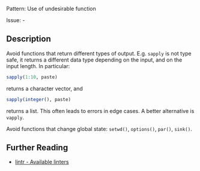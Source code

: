 Pattern: Use of undesirable function

Issue: -

## Description

Avoid functions that return different types of output.  E.g. `sapply` is not type safe, it returns a different data type depending on the input, and on the input length. In particular:

```r
sapply(1:10, paste)
```

returns a character vector, and

```r
sapply(integer(), paste)
```

returns a list. This often leads to errors in edge cases. A better alternative is `vapply`.


Avoid functions that change global state: `setwd()`, `options()`, `par()`, `sink()`.

## Further Reading

* [lintr - Available linters](https://lintr.r-lib.org/reference/index.html)